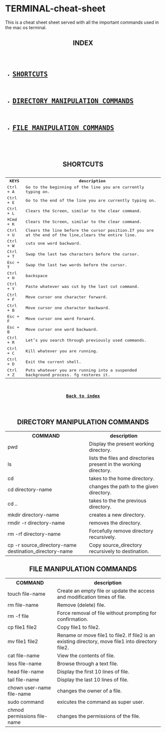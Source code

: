 # TERMINAL-cheat-sheet
This is a cheat sheet sheet served with all the important commands used in the mac os terminal.


<h2 align="center" id="index">INDEX</h2>

<pre>
<ul>
<li><h2><a href="#shortcuts" >SHORTCUTS</a></h2></li>
<li><h2><a href="#directory">DIRECTORY MANIPULATION COMMANDS</a></h2></li>
<li><h2><a href="#file">FILE MANIPULATION COMMANDS</a></h2></li>
</ul>
</pre>


<h2 align="center" id="shortcuts">SHORTCUTS</h2>
<pre>
<table>
  <tr>
    <th>KEYS                               </th>
    <th>description                                                          </th>
  </tr>
  <tr>
    <td>Ctrl + A</td>
    <td>Go to the beginning of the line you are currently typing on.</td> 
  </tr>
   <tr>
    <td>Ctrl + E</td>
    <td>Go to the end of the line you are currently typing on.</td> 
  </tr>
   <tr>
    <td>Ctrl + L</td>
    <td>Clears the Screen, similar to the clear command.</td> 
  </tr>
   <tr>
    <td>⌘Cmd + K</td>
    <td>Clears the Screen, similar to the clear command.</td> 
  </tr>
   <tr>
    <td>Ctrl + U</td>
    <td>Clears the line before the cursor position.If you are at the end of the line,clears the entire line.</td> 
  </tr>
   <tr>
    <td>Ctrl + W</td>
    <td>cuts one word backward.</td> 
  </tr>
  <tr>
    <td>Ctrl + T</td>
    <td>Swap the last two characters before the cursor.</td> 
  </tr>
   <tr>
    <td>Esc + T</td>
    <td>Swap the last two words before the cursor.</td> 
  </tr>
   <tr>
    <td>Ctrl + H</td>
    <td>backspace</td> 
  </tr>
   <tr>
    <td>Ctrl + Y</td>
    <td>Paste whatever was cut by the last cut command.</td> 
  </tr>
   <tr>
    <td>Ctrl + F</td>
    <td>Move cursor one character forward.</td> 
  </tr> 
  <tr>
    <td>Ctrl + B</td>
    <td>Move cursor one character backward.</td> 
  </tr> 
  <tr>
    <td>Esc + F</td>
    <td>Move cursor one word forward.</td> 
  </tr> 
  <tr>
    <td>Esc + B</td>
    <td>Move cursor one word backward.</td> 
  </tr> 
  <tr>
    <td>Ctrl + R</td>
    <td>Let’s you search through previously used commands.</td> 
  </tr>
   <tr>
    <td>Ctrl + C</td>
    <td>Kill whatever you are running.</td> 
  </tr>
   <tr>
    <td>Ctrl + D</td>
    <td>Exit the current shell.</td> 
  </tr>
  <tr>
    <td>Ctrl + Z</td>
    <td>Puts whatever you are running into a suspended background process. fg restores it.</td> 
  </tr>
</table>
<h4 align="center"><a href="#index">Back to index</a></h4>
</pre>

<h2 id="directory" align="center">DIRECTORY MANIPULATION COMMANDS</h2>
<table>
  <tr>
    <th>COMMAND                           </th>
    <th>description                                                          </th>
  </tr>
  <tr>
    <td>pwd</td>
    <td>Display the present working directory.</td> 
  </tr>
  <tr>
    <td>ls</td>
    <td>lists the files and directories present in the working directory.</td> 
  </tr>
   <tr>
    <td>cd</td>
    <td>takes to the home directory.</td> 
  </tr>
   <tr>
    <td>cd directory-name</td>
    <td>changes the path to the given directory.</td> 
  </tr>
   <tr>
    <td>cd ..</td>
    <td>takes to the the previous directory.</td> 
  </tr>
   <tr>
    <td>mkdir directory-name</td>
    <td>creates a new directory.</td> 
  </tr>
   <tr>
    <td>rmdir -r directory-name</td>
    <td>removes the directory.</td> 
  </tr>
  <tr>
    <td>rm -rf directory-name</td>
    <td>Forcefully remove directory recursively.</td> 
  </tr>
   <tr>
    <td>cp -r source_directory-name destination_directory-name</td>
    <td>Copy source_directory recursively to destination.</td> 
  </tr>
   
</table>


<h2 id="file" align="center">FILE MANIPULATION COMMANDS</h2>
<table>
  <tr>
    <th>COMMAND                           </th>
    <th>description                                                          </th>
  </tr>
  <tr>
    <td>touch file-name</td>
    <td>Create an empty file or update the access and modification times of file.</td> 
  </tr>
  <tr>
    <td>rm file-name</td>
    <td>Remove (delete) file.</td> 
  </tr>
   <tr>
    <td>rm -f file</td>
    <td>Force removal of file without prompting for confirmation.</td> 
  </tr>
   <tr>
    <td>cp file1 file2</td>
    <td>Copy file1 to file2.</td> 
  </tr>
   <tr>
    <td>mv file1 file2</td>
    <td>Rename or move file1 to file2. If file2 is an existing directory, move file1 into directory file2.</td> 
  </tr>
   <tr>
    <td>cat file-name</td>
    <td>View the contents of file.</td> 
  </tr>
   <tr>
    <td>less file-name</td>
    <td>Browse through a text file.</td> 
  </tr>
  <tr>
    <td>head file-name</td>
    <td>Display the first 10 lines of file.</td> 
  </tr>
   <tr>
    <td>tail file-name</td>
    <td>Display the last 10 lines of file.</td> 
  </tr>
  <tr>
    <td>chown user-name file-name</td>
    <td>changes the owner of a file.</td> 
  </tr>
  <tr>
    <td>sudo command</td>
    <td>exicutes the command as super user.</td> 
  </tr>
  <tr>
    <td>chmod permissions file-name</td>
    <td>changes the permissions of the file.</td> 
  </tr>
   
</table>


